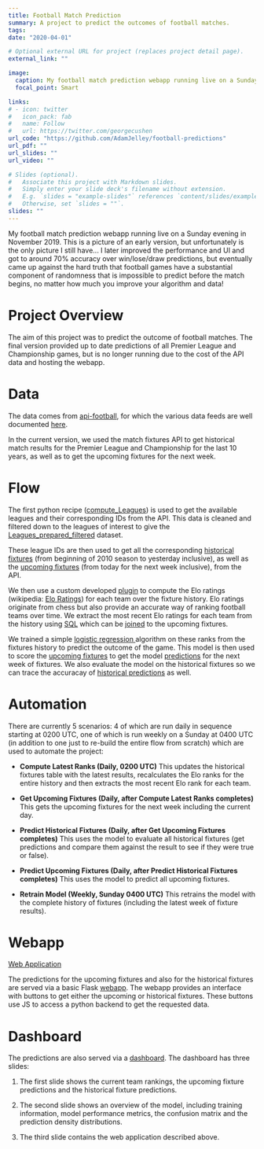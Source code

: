 ```yaml
---
title: Football Match Prediction
summary: A project to predict the outcomes of football matches.
tags:
date: "2020-04-01"

# Optional external URL for project (replaces project detail page).
external_link: ""

image:
  caption: My football match prediction webapp running live on a Sunday evening in November 2019
  focal_point: Smart

links:
# - icon: twitter
#   icon_pack: fab
#   name: Follow
#   url: https://twitter.com/georgecushen
url_code: "https://github.com/AdamJelley/football-predictions"
url_pdf: ""
url_slides: ""
url_video: ""

# Slides (optional).
#   Associate this project with Markdown slides.
#   Simply enter your slide deck's filename without extension.
#   E.g. `slides = "example-slides"` references `content/slides/example-slides.md`.
#   Otherwise, set `slides = ""`.
slides: ""
---
```


My football match prediction webapp running live on a Sunday evening in November 2019. This is a picture of an early version, but unfortunately is the only picture I still have... I later improved the performance and UI and got to around 70% accuracy over win/lose/draw predictions, but eventually came up against the hard truth that football games have a substantial component of randomness that is impossible to predict before the match begins, no matter how much you improve your algorithm and data!

# Project Overview
The aim of this project was to predict the outcome of football matches. The final version provided up to date predictions of all Premier League and Championship games, but is no longer running due to the cost of the API data and hosting the webapp.

# Data
The data comes from [api-football](https://www.api-football.com/), for which the various data feeds are well documented [here](https://www.api-football.com/documentation#documentation-v239-api-architecture).

In the current version, we used the match fixtures API to get historical match results for the Premier League and Championship for the last 10 years, as well as to get the upcoming fixtures for the next week.

# Flow

The first python recipe ([compute_Leagues](recipe:compute_Leagues)) is used to get the available leagues and their corresponding IDs from the API. This data is cleaned and filtered down to the leagues of interest to give the [Leagues_prepared_filtered](dataset:Leagues_prepared_filtered) dataset.

These league IDs are then used to get all the corresponding [historical fixtures](dataset:Fixtures_prepared) (from beginning of 2010 season to yesterday inclusive), as well as the [upcoming fixtures](dataset:Upcoming_Fixtures_prepared) (from today for the next week inclusive), from the API.

We then use a custom developed [plugin](recipe:compute_Team_Elo_Ranks) to compute the Elo ratings (wikipedia: [Elo Ratings](https://en.wikipedia.org/wiki/Elo_rating_system)) for each team over the fixture history. Elo ratings originate from chess but also provide an accurate way of ranking football teams over time. We extract the most recent Elo ratings for each team from the history using [SQL](recipe:compute_Latest_Team_Elo_Ranks) which can be [joined](recipe:compute_Upcoming_Fixtures_EloFeatures) to the upcoming fixtures.

We trained a simple [logistic regression ](saved_model:STX882mM) algorithm on these ranks from the fixtures history to predict the outcome of the game. This model is then used to score the  [upcoming fixtures](dataset:Upcoming_Fixtures_prepared) to get the model [predictions](dataset:Upcoming_Fixtures_EloFeatures_scored) for the next week of fixtures. We also evaluate the model on the historical fixtures so we can trace the accuracay of [historical predictions](dataset:Historical_Fixtures_Evaluated) as well.

# Automation

There are currently 5 scenarios: 4 of which are run daily in sequence starting at 0200 UTC, one of which is run weekly on a Sunday at 0400 UTC (in addition to one just to re-build the entire flow from scratch) which are used to automate the project:

 - **Compute Latest Ranks (Daily, 0200 UTC)**
   This updates the historical fixtures table with the latest results, recalculates the Elo ranks for the entire history and then extracts the most recent Elo rank for each team.

-  **Get Upcoming Fixtures (Daily, after Compute Latest Ranks completes)**
   This gets the upcoming fixtures for the next week including the current day.

-  **Predict Historical Fixtures (Daily, after Get Upcoming Fixtures completes)**
   This uses the model to evaluate all historical fixtures (get predictions and compare them against the result to see if they were true or false).

-   **Predict Upcoming Fixtures (Daily, after Predict Historical Fixtures completes)**
   This uses the model to predict all upcoming fixtures.

-  **Retrain Model (Weekly, Sunday 0400 UTC)**
   This retrains the model with the complete history of fixtures (including the latest week of fixture results).

# Webapp
<p class="text-center">
<a href="https://dsproj1.dataiku.com/public-webapps/football-predictions">Web Application</a>
</p>

The predictions for the upcoming fixtures and also for the historical fixtures are served via a basic Flask [webapp](web_app:JidtqGs). The webapp provides an interface with buttons to get either the upcoming or historical fixtures. These buttons use JS to access a python backend to get the requested data.

# Dashboard

The predictions are also served via a [dashboard](dashboard:Hsi5bIw). The dashboard has three slides:

 1. The first slide shows the current team rankings, the upcoming fixture predictions and the historical fixture predictions.

 2. The second slide shows an overview of the model, including training information, model performance metrics, the confusion matrix and the prediction density distributions.

 3. The third slide contains the web application described above.
